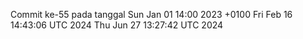 Commit ke-55 pada tanggal Sun Jan 01 14:00 2023 +0100
Fri Feb 16 14:43:06 UTC 2024
Thu Jun 27 13:27:42 UTC 2024
